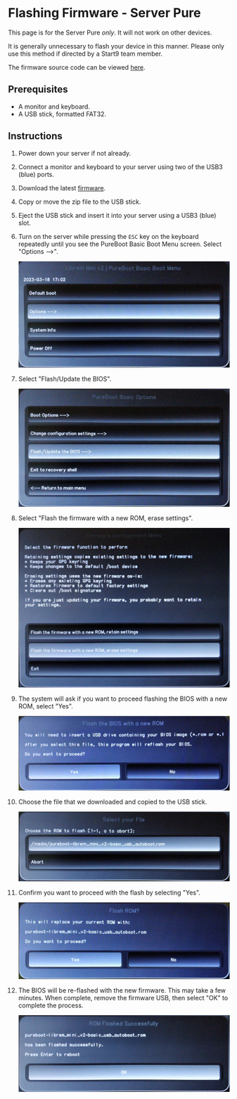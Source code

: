 # Flashing Firmware - Server Pure

This page is for the Server Pure _only_. It will not work on other devices.

It is generally unnecessary to flash your device in this manner. Please only use this method if directed by a Start9 team member.

The firmware source code can be viewed <a href="https://source.puri.sm/firmware/releases/-/tree/master/librem_mini_v2/custom" target="_blank">here</a>.

## Prerequisites

- A monitor and keyboard.
- A USB stick, formatted FAT32.

## Instructions

1. Power down your server if not already.

1. Connect a monitor and keyboard to your server using two of the USB3 (blue) ports.

1. Download the latest <a href="https://source.puri.sm/firmware/releases/-/blob/master/librem_mini_v2/custom/pureboot-librem_mini_v2-basic_usb_autoboot-Release-29.zip" target="_blank">firmware</a>.

1. Copy or move the zip file to the USB stick.

1. Eject the USB stick and insert it into your server using a USB3 (blue) slot.

1. Turn on the server while pressing the `ESC` key on the keyboard repeatedly until you see the PureBoot Basic Boot Menu screen. Select "Options -->".

   ![step 1](./assets/pure-1.jpg)

1. Select "Flash/Update the BIOS".

   ![step 2](./assets/pure-2.jpg)

1. Select "Flash the firmware with a new ROM, erase settings".

   ![step 3](./assets/pure-3.jpg)

1. The system will ask if you want to proceed flashing the BIOS with a new ROM, select "Yes".

   ![step 4](./assets/pure-4.jpg)

1. Choose the file that we downloaded and copied to the USB stick.

   ![step 5](./assets/pure-5.jpg)

1. Confirm you want to proceed with the flash by selecting "Yes".

   ![step 6](./assets/pure-6.jpg)

1. The BIOS will be re-flashed with the new firmware. This may take a few minutes. When complete, remove the firmware USB, then select "OK" to complete the process.

   ![step 7](./assets/pure-7.jpg)
